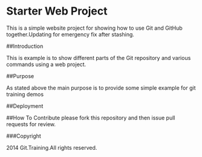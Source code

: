 # Starter Web Project

This is a simple website project for showing how to use Git
and GitHub together.Updating for emergency fix after stashing.

##Introduction

This is example is to show different parts of the Git repository
and various commands using a web project.

##Purpose

As stated above the main purpose is to provide some simple example
for git training demos

##Deployment

##How To Contribute
please fork this repository and then issue pull requests for
review.

###Copyright

2014 Git.Training.All rights reserved.

